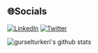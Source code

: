 ## 🌐Socials
[![LinkedIn](https://img.shields.io/badge/LinkedIn-%230077B5.svg?logo=linkedin&logoColor=white)](https://linkedin.com/in/gürseltürkeri) [![Twitter](https://img.shields.io/badge/Twitter-%231DA1F2.svg?logo=Twitter&logoColor=white)](https://twitter.com/gurselturkeri) 


![gurselturkeri's github stats](https://github-readme-stats.vercel.app/api?username=gurselturkeri&show_icons=true&theme=tokyonight)




<!--
**gurselturkeri/gurselturkeri** is a ✨ _special_ ✨ repository because its `README.md` (this file) appears on your GitHub profile.

Here are some ideas to get you started:

- 🔭 I’m currently working on ...
- 🌱 I’m currently learning ...
- 👯 I’m looking to collaborate on ...
- 🤔 I’m looking for help with ...
- 💬 Ask me about ...
- 📫 How to reach me: ...
- 😄 Pronouns: ...
- ⚡ Fun fact: ...
-->
